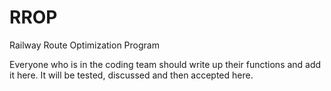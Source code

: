 # RROP
Railway Route Optimization Program


Everyone who is in the coding team should write up their functions and add it here. It will be tested, discussed and then accepted here.
